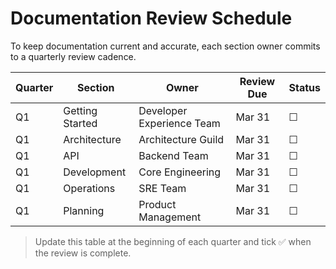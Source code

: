 # Documentation Review Schedule

To keep documentation current and accurate, each section owner commits to a quarterly review cadence.

| Quarter | Section | Owner | Review Due | Status |
|---------|---------|-------|------------|--------|
| Q1 | Getting Started | Developer Experience Team | Mar 31 | ☐ |
| Q1 | Architecture | Architecture Guild | Mar 31 | ☐ |
| Q1 | API | Backend Team | Mar 31 | ☐ |
| Q1 | Development | Core Engineering | Mar 31 | ☐ |
| Q1 | Operations | SRE Team | Mar 31 | ☐ |
| Q1 | Planning | Product Management | Mar 31 | ☐ |

> Update this table at the beginning of each quarter and tick ✅ when the review is complete. 